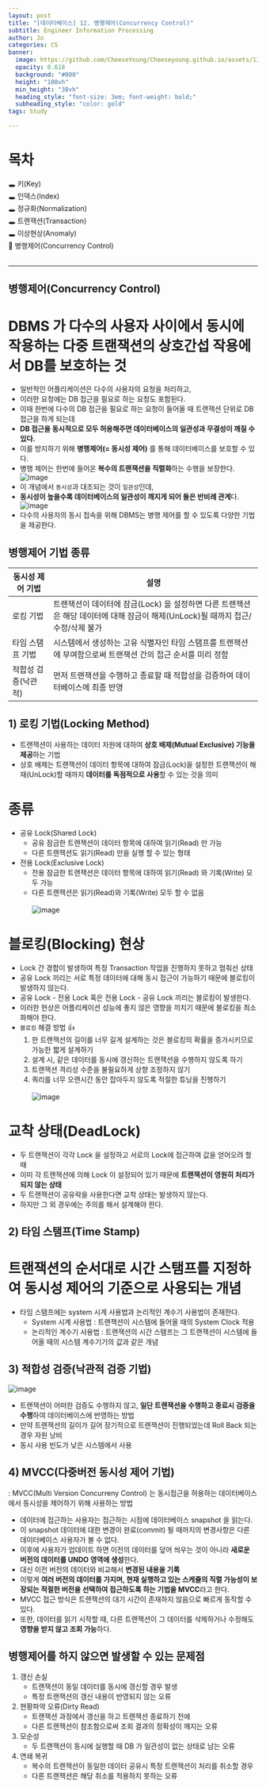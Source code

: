 ```yaml
---
layout: post
title: "[데이터베이스] 12. 병행제어(Concurrency Control)"
subtitle: Engineer Information Processing
author: Jo
categories: CS
banner:
  image: https://github.com/CheeseYoung/Cheeseyoung.github.io/assets/132384527/635f890b-0d10-4600-9e73-3ec905373224
  opacity: 0.618
  background: "#000"
  height: "100vh"
  min_height: "38vh"
  heading_style: "font-size: 3em; font-weight: bold;"
  subheading_style: "color: gold"
tags: Study

---
```


# 목차
🕳 키(Key) <br>
🕳 인덱스(Index) <br>
🕳 정규화(Normalization) <br>
🕳 트랜잭션(Transaction) <br>
🕳 이상현상(Anomaly) <br>
📌 병행제어(Concurrency Control) <br>
<br>
<hr>


## 병행제어(Concurrency Control)
# DBMS 가 다수의 사용자 사이에서 동시에 작용하는 다중 트랜잭션의 상호간섭 작용에서 DB를 보호하는 것
- 일반적인 어플리케이션은 다수의 사용자의 요청을 처리하고,
- 이러한 요청에는 DB 접근을 필요로 하는 요청도 포함된다.
- 이때 한번에 다수의 DB 접근을 필요로 하는 요청이 들어올 때 트랜잭션 단위로 DB 접근을 하게 되는데
- **DB 접근을 동시적으로 모두 허용해주면 데이터베이스의 일관성과 무결성이 깨질 수 있다.**
- 이를 방지하기 위해 **병행제어(= 동시성 제어)** 를 통해 데이터베이스를 보호할 수 있다.
- 병행 제어는 한번에 들어온 **복수의 트랜잭션을 직렬화**하는 수행을 보장한다.
![image](https://github.com/CheeseYoung/Cheeseyoung.github.io/assets/132384527/635f890b-0d10-4600-9e73-3ec905373224)
- 이 개념에서 ``동시성``과 대조되는 것이 ``일관성``인데,
- **동시성이 높을수록 데이터베이스의 일관성이 깨지게 되어 둘은 반비례 관계**다.
![image](https://github.com/CheeseYoung/Cheeseyoung.github.io/assets/132384527/d2d17057-fa04-4de7-a621-79a5b192e2ce)
- 다수의 사용자의 동시 접속을 위해 DBMS는 병행 제어를 할 수 있도록 다양한 기법을 제공한다.

## 병행제어 기법 종류

|동시성 제어 기법|설명|
|--|--|
|로킹 기법|트랜잭션이 데이터에 잠금(Lock) 을 설정하면 다른 트랜잭션은 해당 데이터에 대해 잠금이 해제(UnLock)될 때까지 접근/수정/삭제 불가|
|타임 스탬프 기법|시스템에서 생성하는 고유 식별자인 타임 스탬프를 트랜잭션에 부여함으로써 트랜잭션 간의 접근 순서를 미리 정함|
|적합성 검증(낙관적)|먼저 트랜잭션을 수행하고 종료할 때 적합성을 검증하여 데이터베이스에 최종 반영|


## 1) 로킹 기법(Locking Method)
- 트랜잭션이 사용하는 데이터 자원에 대하여 **상호 배제(Mutual Exclusive) 기능을 제공**하는 기법
- 상호 배제는 트랜잭션이 데이터 항목에 대하여 잠금(Lock)을 설정한 트랜잭션이 해재(UnLock)할 때까지 **데이터를 독점적으로 사용**할 수 있는 것을 의미
# 종류
- 공유 Lock(Shared Lock)
  - 공유 잠금한 트랜잭션이 데이터 항목에 대하여 읽기(Read) 만 가능
  - 다른 트랜잭션도 읽기(Read) 만을 실행 할 수 있는 형태
- 전용 Lock(Exclusive Lock)
  - 전용 잠금한 트랜잭션은 데이터 항목에 대하여 읽기(Read) 와 기록(Write) 모두 가능
  - 다른 트랜잭션은 읽기(Read)와 기록(Write) 모두 할 수 없음
<br><br>
![image](https://github.com/CheeseYoung/Cheeseyoung.github.io/assets/132384527/27675df8-6ba0-45da-b2af-10d4aef4134c)
# 블로킹(Blocking) 현상
- Lock 간 경합이 발생하여 특정 Transaction 작업을 진행하지 못하고 멈춰선 상태
- 공유 Lock 끼리는 서로 특정 데이터에 대해 동시 접근이 가능하기 때문에 블로킹이 발생하지 않는다.
- 공유 Lock - 전용 Lock 혹은 전용 Lock - 공유 Lock 끼리는 블로킹이 발생한다.
- 이러한 현상은 어플리케이션 성능에 좋지 않은 영향을 끼치기 때문에 블로킹을 최소화해야 한다.
- `블로킹` 해결 방법 👍
  1. 한 트랜잭션의 길이를 너무 길게 설계하는 것은 블로킹의 확률을 증가시키므로 가능한 짧게 설계하기
  2. 설계 시, 같은 데이터를 동시에 갱신하는 트랜잭션을 수행하지 않도록 하기
  3. 트랜잭션 격리성 수준을 불필요하게 상향 조정하지 않기
  4. 쿼리를 너무 오랜시간 동안 잡아두지 않도록 적절한 튜닝을 진행하기
<br><br>
![image](https://github.com/CheeseYoung/Cheeseyoung.github.io/assets/132384527/dcfe22b8-f1fa-4dc7-b729-9fee32f6d31c)
# 교착 상태(DeadLock)
- 두 트랜잭션이 각각 Lock 을 설정하고 서로의 Lock에 접근하여 값을 얻어오려 할 때
- 이미 각 트랜잭션에 의해 Lock 이 설정되어 있기 때문에 **트랜잭션이 영원히 처리가 되지 않는 상태**
- 두 트랜잭션이 공유락을 사용한다면 교착 상태는 발생하지 않는다.
- 하지만 그 외 경우에는 주의를 해서 설계해야 한다.


## 2) 타임 스탬프(Time Stamp)
# 트랜잭션의 순서대로 시간 스탬프를 지정하여 동시성 제어의 기준으로 사용되는 개념
- 타임 스탬프에는 system 시계 사용법과 논리적인 계수기 사용법이 존재한다.
  - System 시계 사용법 : 트랜잭션이 시스템에 들어올 때의 System Clock 적용
  - 논리적인 계수기 사용법 : 트랜잭션의 시간 스탬프는 그 트랜잭션이 시스템에 들어올 때의 시스템 계수기기의 값과 같은 개념

## 3) 적합성 검증(낙관적 검증 기법)
![image](https://github.com/CheeseYoung/Cheeseyoung.github.io/assets/132384527/8a601bee-9aea-4629-a0dc-f11e9a70aab7)
- 트랜잭션이 어떠한 검증도 수행하지 않고, **일단 트랜잭션을 수행하고 종료시 검증을 수행**하여 데이터베이스에 반영하는 방법
- 만약 트랜잭션의 길이가 길어 장기적으로 트랜잭션이 진행되었는데 Roll Back 되는 경우 자원 낭비
- 동시 사용 빈도가 낮은 시스템에서 사용

## 4) MVCC(다중버전 동시성 제어 기법)
: MVCC(Multi Version Concurreny Control) 는 동시접근을 허용하는 데이터베이스에서 동시성을 제어하기 위해 사용하는 방법
- 데이터에 접근하는 사용자는 접근하는 시점에 데이터베이스 snapshot 을 읽는다.
- 이 snapshot 데이터에 대한 변경이 완료(commit) 될 때까지의 변경사항은 다른 데이터베이스 사용자가 볼 수 없다.
- 이후에 사용자가 업데이트 하면 이전의 데이터를 덮어 씌우는 것이 아니라 **새로운 버전의 데이터를 UNDO 영역에 생성**한다.
- 대신 이전 버전의 데이터와 비교해서 **변경된 내용을 기록**
- 이렇게 **여러 버전의 데이터를 가지며, 현재 실행하고 있는 스케쥴의 직렬 가능성이 보장되는 적절한 버전을 선택하여 접근하도록 하는 기법을 MVCC**라고 한다.
- MVCC 접근 방식은 트랜잭션의 대기 시간이 존재하지 않음으로 빠르게 동작할 수 있다.
- 또한, 데이터를 읽기 시작할 때, 다른 트랜잭션이 그 데이터를 삭제하거나 수정해도 **영향을 받지 않고 조회 가능**하다.


## 병행제어를 하지 않으면 발생할 수 있는 문제점

1. 갱신 손실
   - 트랜잭션이 동일 데이터를 동시에 갱신할 경우 발생
   - 특정 트랜잭션의 갱신 내용이 반영되지 않는 오류
2. 현황파악 오류(Dirty Read)
   - 트랜잭션 과정에서 갱신을 하고 트랜잭션 종료하기 전에
   - 다른 트랜잭션이 참조함으로써 조회 결과의 정확성이 깨지는 오류
3. 모순성
   - 두 트랜잭션이 동시에 실행할 때 DB 가 일관성이 없는 상태로 남는 오류
4. 연쇄 복귀
   - 복수의 트랜잭션이 동일한 데이터 공유시 특정 트랜잭션이 처리를 취소할 경우
   - 다른 트랜잭션은 해당 취소를 적용하지 못하는 오류






